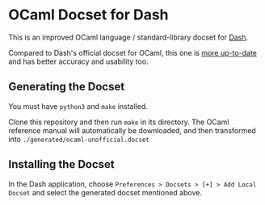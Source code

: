 # OCaml Docset for Dash

This is an improved OCaml language / standard-library docset for [Dash](https://kapeli.com/dash).

Compared to Dash's official docset for OCaml, this one is [more up-to-date](https://github.com/frou/ocaml-docset/blob/master/Makefile#L1) and has better accuracy and usability too.

## Generating the Docset

You must have `python3` and `make` installed.

Clone this repository and then run `make` in its directory. The OCaml reference manual will automatically be downloaded, and then transformed into `./generated/ocaml-unofficial.docset`

## Installing the Docset

In the Dash application, choose `Preferences > Docsets > [+] > Add Local Docset` and select the generated docset mentioned above.
